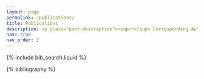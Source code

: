 ```yaml
---
layout: page
permalink: /publications/
title: Publications
description: <p class="post-description"><sup>*</sup> Corresponding Author(s)</p>
nav: true
nav_order: 2
---
```


<!-- _pages/publications.md -->

<!-- Bibsearch Feature -->

{% include bib_search.liquid %}

<div class="publications">

{% bibliography %}

</div>
